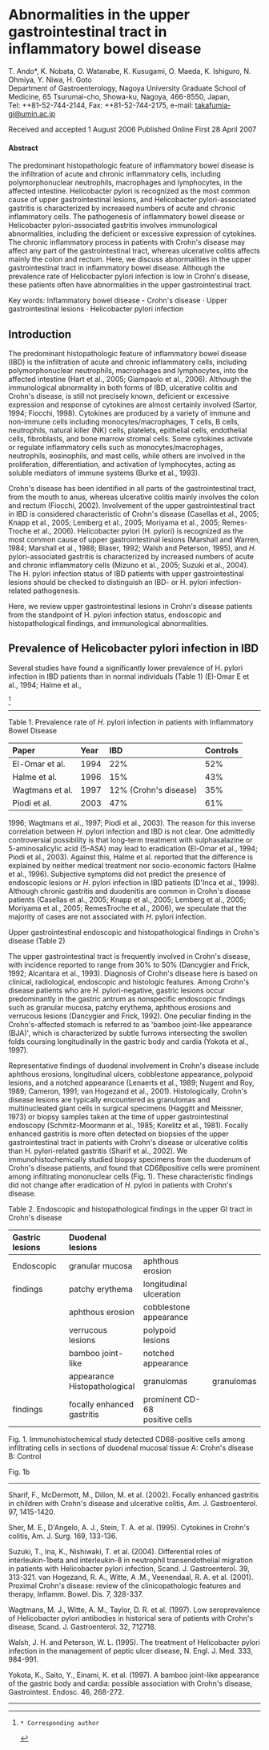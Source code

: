 # Abnormalities in the upper gastrointestinal tract in inflammatory bowel disease 

T. Ando*, K. Nobata, O. Watanabe, K. Kusugami, O. Maeda, K. Ishiguro, N. Ohmiya, Y. Niwa, H. Goto<br>Department of Gastroenterology, Nagoya University Graduate School of Medicine, 65 Tsurumai-cho, Showa-ku, Nagoya, 466-8550, Japan,<br>Tel: ++81-52-744-2144, Fax: ++81-52-744-2175, e-mail: takafumia-gi@umin.ac.jp

Received and accepted 1 August 2006
Published Online First 28 April 2007


#### Abstract

The predominant histopathologic feature of inflammatory bowel disease is the infiltration of acute and chronic inflammatory cells, including polymorphonuclear neutrophils, macrophages and lymphocytes, in the affected intestine. Helicobacter pylori is recognized as the most common cause of upper gastrointestinal lesions, and Helicobacter pylori-associated gastritis is characterized by increased numbers of acute and chronic inflammatory cells. The pathogenesis of inflammatory bowel disease or Helicobacter pylori-associated gastritis involves immunological abnormalities, including the deficient or excessive expression of cytokines. The chronic inflammatory process in patients with Crohn's disease may affect any part of the gastrointestinal tract, whereas ulcerative colitis affects mainly the colon and rectum. Here, we discuss abnormalities in the upper gastrointestinal tract in inflammatory bowel disease. Although the prevalence rate of Helicobacter pylori infection is low in Crohn's disease, these patients often have abnormalities in the upper gastrointestinal tract.


Key words: Inflammatory bowel disease - Crohn's disease $\cdot$ Upper gastrointestinal lesions $\cdot$ Helicobacter pylori infection

## Introduction

The predominant histopathologic feature of inflammatory bowel disease (IBD) is the infiltration of acute and chronic inflammatory cells, including polymorphonuclear neutrophils, macrophages and lymphocytes, into the affected intestine (Hart et al., 2005; Giampaolo et al., 2006). Although the immunological abnormality in both forms of IBD, ulcerative colitis and Crohn's disease, is still not precisely known, deficient or excessive expression and response of cytokines are almost certainly involved (Sartor, 1994; Fiocchi, 1998). Cytokines are produced by a variety of immune and non-immune cells including monocytes/macrophages, T cells, B cells, neutrophils, natural killer (NK) cells, platelets, epithelial cells, endothelial cells, fibroblasts, and bone marrow stromal cells. Some cytokines activate or regulate inflammatory cells such as monocytes/macrophages, neutrophils, eosinophils, and mast cells, while others are involved in the proliferation, differentiation, and activation of lymphocytes, acting as soluble mediators of immune systems (Burke et al., 1993).

Crohn's disease has been identified in all parts of the gastrointestinal tract, from the mouth to anus, whereas ulcerative colitis mainly involves the colon and rectum (Fiocchi, 2002). Involvement of the upper gastrointestinal tract in IBD is considered characteristic of Crohn's disease (Casellas et al., 2005; Knapp et al., 2005; Lemberg et al., 2005; Moriyama et al., 2005; Remes-Troche et al., 2006). Helicobacter pylori (H. pylori) is recognized as the most common cause of upper gastrointestinal lesions (Marshall and Warren, 1984; Marshall et al., 1988; Blaser, 1992; Walsh and Peterson, 1995), and $H$. pylori-associated gastritis is characterized by increased numbers of acute and chronic inflammatory cells (Mizuno et al., 2005; Suzuki et al., 2004). The H. pylori infection status of IBD patients with upper gastrointestinal lesions should be checked to distinguish an IBD- or H. pylori infection-related pathogenesis.

Here, we review upper gastrointestinal lesions in Crohn's disease patients from the standpoint of H. pylori infection status, endoscopic and histopathological findings, and immunological abnormalities.

## Prevalence of Helicobacter pylori infection in IBD

Several studies have found a significantly lower prevalence of H. pylori infection in IBD patients than in normal individuals (Table 1) (El-Omar E et al., 1994; Halme et al.,

[^0]
[^0]:    * Corresponding author




---

Table 1. Prevalence rate of $H$. pylori infection in patients with Inflammatory Bowel Disease

| Paper | Year | IBD | Controls |
| :--- | :--- | :--- | :--- |
| El-Omar et al. | 1994 | $22 \%$ | $52 \%$ |
| Halme et al. | 1996 | $15 \%$ | $43 \%$ |
| Wagtmans et al. | 1997 | $12 \%$ (Crohn's disease) | $35 \%$ |
| Piodi et al. | 2003 | $47 \%$ | $61 \%$ |

1996; Wagtmans et al., 1997; Piodi et al., 2003). The reason for this inverse correlation between $H$. pylori infection and IBD is not clear. One admittedly controversial possibility is that long-term treatment with sulphasalazine or 5-aminosalicylic acid (5-ASA) may lead to eradication (El-Omar et al., 1994; Piodi et al., 2003). Against this, Halme et al. reported that the difference is explained by neither medical treatment nor socio-economic factors (Halme et al., 1996). Subjective symptoms did not predict the presence of endoscopic lesions or $H$. pylori infection in IBD patients (D'Inca et al., 1998). Although chronic gastritis and duodenitis are common in Crohn's disease patients (Casellas et al., 2005; Knapp et al., 2005; Lemberg et al., 2005; Moriyama et al., 2005; RemesTroche et al., 2006), we speculate that the majority of cases are not associated with $H$. pylori infection.

Upper gastrointestinal endoscopic and histopathological findings in Crohn's disease (Table 2)

The upper gastrointestinal tract is frequently involved in Crohn's disease, with incidence reported to range from $30 \%$ to $50 \%$ (Dancygier and Frick, 1992; Alcantara et al., 1993). Diagnosis of Crohn's disease here is based on clinical, radiological, endoscopic and histologic features. Among Crohn's disease patients who are $H$. pylori-negative, gastric lesions occur predominantly in the gastric antrum as nonspecific endoscopic findings such as granular mucosa, patchy erythema, aphthous erosions and verrucous lesions (Dancygier and Frick, 1992). One peculiar finding in the Crohn's-affected stomach is referred to as 'bamboo joint-like appearance (BJA)', which is characterized by subtle furrows intersecting the swollen folds coursing longitudinally in the gastric body and cardia (Yokota et al., 1997).

Representative findings of duodenal involvement in Crohn's disease include aphthous erosions, longitudinal ulcers, cobblestone appearance, polypoid lesions, and a notched appearance (Lenaerts et al., 1989; Nugent and Roy, 1989; Cameron, 1991; van Hogezand et al., 2001). Histologically, Crohn's disease lesions are typically encountered as granulomas and multinucleated giant cells in surgical specimens (Haggitt and Meissner, 1973) or biopsy samples taken at the time of upper gastrointestinal endoscopy (Schmitz-Moormann et al., 1985; Korelitz et al., 1981). Focally enhanced gastritis is more often detected on biopsies of the upper gastrointestinal tract in patients with Crohn's disease or ulcerative colitis than H. pylori-related gastritis (Sharif et al., 2002). We immunohistochemically studied biopsy specimens from the duodenum of Crohn's disease patients, and found that CD68positive cells were prominent among infiltrating mononuclear cells (Fig. 1). These characteristic findings did not change after eradication of $H$. pylori in patients with Crohn's disease.

Table 2. Endoscopic and histopathological findings in the upper GI tract in Crohn's disease

| Gastric lesions | Duodenal lesions |  |  |
| :--- | :--- | :--- | :--- |
| Endoscopic | granular mucosa | aphthous erosion |  |
| findings | patchy erythema | longitudinal ulceration |  |
|  | aphthous erosion | cobblestone appearance |  |
|  | verrucous lesions | polypoid lesions |  |
|  | bamboo joint-like | notched appearance |  |
|  | appearance <br> Histopathological | granulomas | granulomas |
| findings | focally enhanced <br> gastritis | prominent CD-68 <br> positive cells |  |



Fig. 1. Immunohistochemical study detected CD68-positive cells among infiltrating cells in sections of duodenal mucosal tissue A: Crohn's disease B: Control

Fig. 1b




---

Sharif, F., McDermott, M., Dillon, M. et al. (2002). Focally enhanced gastritis in children with Crohn's disease and ulcerative colitis, Am. J. Gastroenterol. 97, 1415-1420.

Sher, M. E., D'Angelo, A. J., Stein, T. A. et al. (1995). Cytokines in Crohn's colitis, Am. J. Surg. 169, 133-136.

Suzuki, T., Ina, K., Nishiwaki, T. et al. (2004). Differential roles of interleukin-1beta and interleukin-8 in neutrophil transendothelial migration in patients with Helicobacter pylori infection, Scand. J. Gastroenterol. 39, 313-321.
van Hogezand, R. A., Witte, A .M., Veenendaal, R. A. et al. (2001). Proximal Crohn's disease: review of the clinicopathologic features and therapy, Inflamm. Bowel. Dis. 7, 328-337.

Wagtmans, M. J., Witte, A. M., Taylor, D. R. et al. (1997). Low seroprevalence of Helicobacter pylori antibodies in historical sera of patients with Crohn's disease, Scand. J. Gastroenterol. 32, 712718.

Walsh, J. H. and Peterson, W. L. (1995). The treatment of Helicobacter pylori infection in the management of peptic ulcer disease, N. Engl. J. Med. 333, 984-991.

Yokota, K., Saito, Y., Einami, K. et al. (1997). A bamboo joint-like appearance of the gastric body and cardia: possible association with Crohn's disease, Gastrointest. Endosc. 46, 268-272.




---

